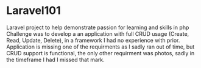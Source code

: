 # Laravel101
 Laravel project to help demonstrate passion for learning and skills in php
Challenge was to develop a an application with full CRUD usage (Create, Read, Update, Delete), in a framework I had no experience with prior.
Application is missing one of the requirments as I sadly ran out of time, but CRUD support is functional, the only other requirment was photos, sadly in the timeframe I had I missed that mark. 
